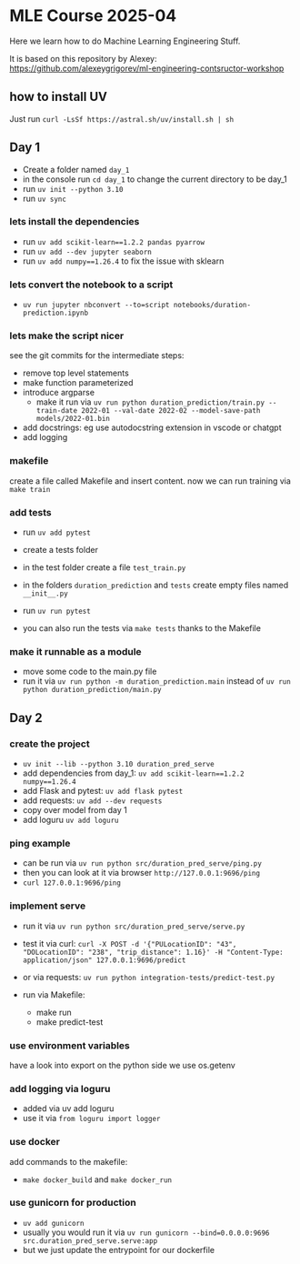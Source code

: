 # MLE Course 2025-04

Here we learn how to do Machine Learning Engineering Stuff.

It is based on this repository by Alexey: https://github.com/alexeygrigorev/ml-engineering-contsructor-workshop


## how to install UV

Just run `curl -LsSf https://astral.sh/uv/install.sh | sh`

## Day 1

- Create a folder named `day_1`
- in the console run `cd day_1` to change the current directory to be day_1
- run `uv init --python 3.10`
- run `uv sync`

### lets install the dependencies
- run `uv add scikit-learn==1.2.2 pandas pyarrow`
- run `uv add --dev jupyter seaborn`
- run `uv add numpy==1.26.4` to fix the issue with sklearn

### lets convert the notebook to a script
- `uv run jupyter nbconvert --to=script notebooks/duration-prediction.ipynb`

### lets make the script nicer

see the git commits for the intermediate steps:
- remove top level statements
- make function parameterized
- introduce argparse
    - make it run via `uv run python duration_prediction/train.py --train-date 2022-01 --val-date 2022-02 --model-save-path models/2022-01.bin`
- add docstrings: eg use autodocstring extension in vscode or chatgpt
- add logging

### makefile

create a file called Makefile and insert content.
now we can run training via `make train`


### add tests
- run `uv add pytest`
- create a tests folder
- in the test folder create a file `test_train.py`
- in the folders `duration_prediction` and `tests` create empty files named `__init__.py`
- run `uv run pytest`

- you can also run the tests via `make tests` thanks to the Makefile

### make it runnable as a module
- move some code to the main.py file
- run it via `uv run python -m duration_prediction.main` instead of `uv run python duration_prediction/main.py`


## Day 2

### create the project
- `uv init --lib --python 3.10 duration_pred_serve`
- add dependencies from day_1: `uv add scikit-learn==1.2.2 numpy==1.26.4`
- add Flask and pytest: `uv add flask pytest`
- add requests: `uv add --dev requests`
- copy over model from day 1
- add loguru `uv add loguru`

### ping example
- can be run via `uv run python src/duration_pred_serve/ping.py`
- then you can look at it via browser `http://127.0.0.1:9696/ping`
- `curl 127.0.0.1:9696/ping`

### implement serve
- run it via `uv run python src/duration_pred_serve/serve.py`
- test it via curl:
`curl -X POST -d '{"PULocationID": "43", "DOLocationID": "238", "trip_distance": 1.16}' -H "Content-Type: application/json" 127.0.0.1:9696/predict`
- or via requests: `uv run python integration-tests/predict-test.py`

- run via Makefile:
    - make run
    - make predict-test
    
### use environment variables
have a look into export
on the python side we use os.getenv

### add logging via loguru
- added via uv add loguru
- use it via `from loguru import logger`

### use docker
add commands to the makefile:
- `make docker_build` and `make docker_run`


### use gunicorn for production
- `uv add gunicorn`
- usually you would run it via `uv run gunicorn --bind=0.0.0.0:9696 src.duration_pred_serve.serve:app`
- but we just update the entrypoint for our dockerfile
